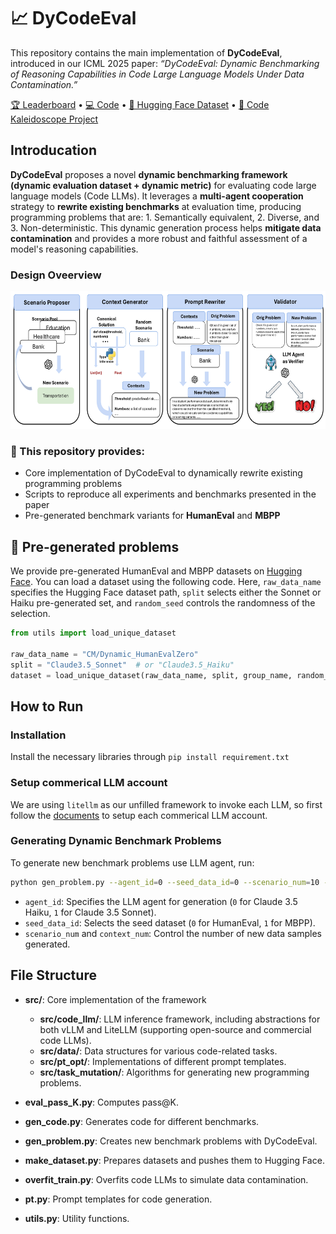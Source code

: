 # 📈 DyCodeEval

This repository contains the main implementation of **DyCodeEval**, introduced in our ICML 2025 paper:
*“DyCodeEval: Dynamic Benchmarking of Reasoning Capabilities in Code Large Language Models Under Data Contamination.”*

[🏆 Leaderboard](https://your-leaderboard-link) • [💻 Code](https://github.com/SeekingDream/DyCodeEval) • [🤗 Hugging Face Dataset](https://huggingface.co/collections/CM/dycodeeval-6858e931f4f1a0d4a29ec2e9) • [🔮 Code Kaleidoscope Project](https://github.com/your-username/DyCodeEval/tree/main/kaleidoscope)


## Introducation 

**DyCodeEval** proposes a novel **dynamic benchmarking framework (dynamic evaluation dataset + dynamic metric)** for evaluating code large language models (Code LLMs). It leverages a **multi-agent cooperation** strategy to **rewrite existing benchmarks** at evaluation time, producing programming problems that are: 1. Semantically equivalent, 2. Diverse, and 3. Non-deterministic. This dynamic generation process helps **mitigate data contamination** and provides a more robust and faithful assessment of a model's reasoning capabilities.

### Design Oveerview
<div  align="center">    
 <img src="https://github.com/SeekingDream/DyCodeEval/blob/main/resource/dycodeeval_overview.jpg" width="560" height="220" alt="Design Overview"/><br/>
</div>   

### 🔧 This repository provides:

* Core implementation of DyCodeEval to dynamically rewrite existing programming problems
* Scripts to reproduce all experiments and benchmarks presented in the paper
* Pre-generated benchmark variants for **HumanEval** and **MBPP**

##  🤗 Pre-generated problems


We provide pre-generated HumanEval and MBPP datasets on [Hugging Face](https://huggingface.co/collections/CM/dycodeeval-6858e931f4f1a0d4a29ec2e9).
You can load a dataset using the following code. Here, `raw_data_name` specifies the Hugging Face dataset path, `split` selects either the Sonnet or Haiku pre-generated set, and `random_seed` controls the randomness of the selection.

```python
from utils import load_unique_dataset

raw_data_name = "CM/Dynamic_HumanEvalZero"
split = "Claude3.5_Sonnet"  # or "Claude3.5_Haiku"
dataset = load_unique_dataset(raw_data_name, split, group_name, random_seed=random_seed)
```


## How to Run

### Installation

Install the necessary libraries through `pip install requirement.txt`

### Setup commerical LLM account

We are using `litellm` as our unfilled framework to invoke each LLM, so first follow the [documents](https://github.com/BerriAI/litellm?tab=readme-ov-file#supported-providers-docs) to setup each commerical LLM account.

### Generating Dynamic Benchmark Problems


To generate new benchmark problems use LLM agent, run:

```bash
python gen_problem.py --agent_id=0 --seed_data_id=0 --scenario_num=10 --context_num=10
```
* `agent_id`: Specifies the LLM agent for generation (`0` for Claude 3.5 Haiku, `1` for Claude 3.5 Sonnet).
* `seed_data_id`: Selects the seed dataset (`0` for HumanEval, `1` for MBPP).
* `scenario_num` and `context_num`: Control the number of new data samples generated.


## File Structure

* **src/**: Core implementation of the framework

  * **src/code\_llm/**: LLM inference framework, including abstractions for both vLLM and LiteLLM (supporting open-source and commercial code LLMs).
  * **src/data/**: Data structures for various code-related tasks.
  * **src/pt\_opt/**: Implementations of different prompt templates.
  * **src/task\_mutation/**: Algorithms for generating new programming problems.

* **eval\_pass\_K.py**: Computes pass\@K.

* **gen\_code.py**: Generates code for different benchmarks.

* **gen\_problem.py**: Creates new benchmark problems with DyCodeEval.

* **make\_dataset.py**: Prepares datasets and pushes them to Hugging Face.

* **overfit\_train.py**: Overfits code LLMs to simulate data contamination.

* **pt.py**: Prompt templates for code generation.

* **utils.py**: Utility functions.
